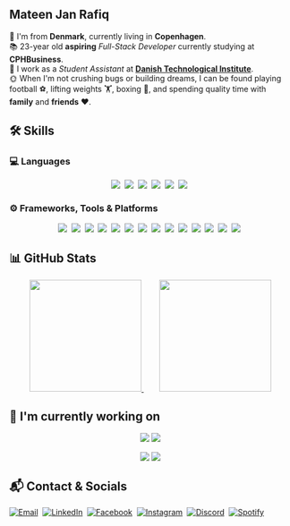 ## **Mateen Jan Rafiq**
📍 I'm from **Denmark**, currently living in **Copenhagen**. <br/>
📚 23-year old **aspiring** *Full-Stack* *Developer* currently studying at **CPHBusiness**.<br/>
🏢 I work as a *Student Assistant* at **[Danish Technological Institute](https://www.dti.dk/)**.<br/>
🌞 When I'm not crushing bugs or building dreams, I can be found playing football ⚽, lifting weights 🏋️, boxing 🥊, and spending quality time with **family** and **friends** ❤️.

## 🛠️ Skills

### 💻 Languages
<div align="center">
  <img src="https://img.shields.io/badge/HTML5-E34F26?style=for-the-badge&logo=html5&logoColor=white" />&nbsp;
  <img src="https://img.shields.io/badge/CSS3-1572B6?style=for-the-badge&logo=css3&logoColor=white" />&nbsp;
  <img src="https://img.shields.io/badge/JavaScript-F7DF1E?style=for-the-badge&logo=javascript&logoColor=black" />&nbsp;
  <img src="https://img.shields.io/badge/Java-ED8B00?style=for-the-badge&logo=openjdk&logoColor=white" />&nbsp;
  <img src="https://img.shields.io/badge/Python-3776AB?style=for-the-badge&logo=python&logoColor=white" />&nbsp;
  <img src="https://img.shields.io/badge/C%23-512BD4?style=for-the-badge&logo=dotnet&logoColor=white" />&nbsp;
</div>

### ⚙️ Frameworks, Tools & Platforms
<div align="center">
  <img src="https://img.shields.io/badge/Node.js-339933?style=for-the-badge&logo=nodedotjs&logoColor=white" />&nbsp;
  <img src="https://img.shields.io/badge/React.js-61DAFB?style=for-the-badge&logo=react&logoColor=black" />&nbsp;
  <img src="https://img.shields.io/badge/MySQL-00758F?style=for-the-badge&logo=mysql&logoColor=white" />&nbsp;
  <img src="https://img.shields.io/badge/Jupyter-F37626?style=for-the-badge&logo=jupyter&logoColor=white" />&nbsp;
  <img src="https://img.shields.io/badge/Unity-000000?style=for-the-badge&logo=unity&logoColor=white" />&nbsp;
  <img src="https://img.shields.io/badge/Docker-2496ED?style=for-the-badge&logo=docker&logoColor=white" />&nbsp;
  <img src="https://img.shields.io/badge/DigitalOcean-0080FF?style=for-the-badge&logo=digitalocean&logoColor=white" />&nbsp;
  <img src="https://img.shields.io/badge/Linux-FCC624?style=for-the-badge&logo=linux&logoColor=black" />&nbsp;
  <img src="https://img.shields.io/badge/Ubuntu-E95420?style=for-the-badge&logo=ubuntu&logoColor=white" />&nbsp;
  <img src="https://img.shields.io/badge/GitHub-181717?style=for-the-badge&logo=github&logoColor=white" />&nbsp;
  <img src="https://img.shields.io/badge/CI%2FCD-0A0A0A?style=for-the-badge&logo=githubactions&logoColor=white" />&nbsp;
  <img src="https://img.shields.io/badge/Git-F05032?style=for-the-badge&logo=git&logoColor=white" />&nbsp;
  <img src="https://img.shields.io/badge/Figma-F24E1E?style=for-the-badge&logo=figma&logoColor=white" />&nbsp;
  <img src="https://img.shields.io/badge/Scrum-6DB33F?style=for-the-badge&logo=scrumalliance&logoColor=white" />&nbsp;
</div>


## 📊 GitHub Stats
<div align="center">
  <a href="https://github.com/mateencph/github-readme-stats" style="margin: 10px;">
    <img height="200" src="https://github-readme-stats.vercel.app/api?username=mateencph&show_icons=true&custom_title=General&theme=one_dark_pro" />
  </a>
  &nbsp;
  <a href="https://github.com/mateencph/convoychat" style="margin: 10px;">
    <img height="200" src="https://github-readme-stats.vercel.app/api/top-langs/?username=mateencph&layout=donut&custom_title=Languages&theme=one_dark_pro&size_weight=0.7&count_weight=0.3" />
  </a>
</div>

## 🔭 I'm currently working on

<div align="center">
  <div style="display: flex; flex-wrap: wrap; justify-content: center;">
  <a href="https://github.com/sanderMarcusChristensen/BI-Projects">
    <img src="https://github-readme-stats.vercel.app/api/pin/?username=sanderMarcusChristensen&repo=BI-Projects&theme=one_dark_pro&border_color=30363d" />
  </a>
&nbsp;
  <a href="https://github.com/SYSDAT-PATIENT-ASSIST/BackEnd">
    <img src="https://github-readme-stats.vercel.app/api/pin/?username=SYSDAT-PATIENT-ASSIST&repo=BackEnd&theme=one_dark_pro&border_color=30363d" />
  </a>
</div>
  &nbsp;
  <div style="display: flex; flex-wrap: wrap; justify-content: center;">
  <a href="https://github.com/SYSDAT-PATIENT-ASSIST/FrontEnd">
    <img src="https://github-readme-stats.vercel.app/api/pin/?username=SYSDAT-PATIENT-ASSIST&repo=FrontEnd&theme=one_dark_pro&border_color=30363d" />
  </a>&nbsp;
  <a href="https://github.com/FrederikMoestrup/ALF4HUB">
    <img src="https://github-readme-stats.vercel.app/api/pin/?username=FrederikMoestrup&repo=ALF4HUB&theme=one_dark_pro&border_color=30363d" />
  </a>
  </div>
</div>

## 📬 Contact & Socials

[![Email](https://img.shields.io/badge/Email-D14836?style=for-the-badge&logo=gmail&logoColor=white)](mailto:mateenjan@live.dk)&nbsp;
[![LinkedIn](https://img.shields.io/badge/LinkedIn-0077B5?style=for-the-badge&logo=linkedin&logoColor=white)](https://www.linkedin.com/in/mateen-jan-rafiq-00719915a/)&nbsp;
[![Facebook](https://img.shields.io/badge/Facebook-1877F2?style=for-the-badge&logo=facebook&logoColor=white)](https://www.facebook.com/leomateen)&nbsp;
[![Instagram](https://img.shields.io/badge/Instagram-E4405F?style=for-the-badge&logo=instagram&logoColor=white)](https://instagram.com/mateenjanz0)&nbsp;
[![Discord](https://img.shields.io/badge/Discord-7289DA?style=for-the-badge&logo=discord&logoColor=white)](https://discordapp.com/users/696747909546377376)&nbsp;
[![Spotify](https://img.shields.io/badge/Spotify-1DB954?style=for-the-badge&logo=spotify&logoColor=white)](https://open.spotify.com/user/mateenjan1)&nbsp;
